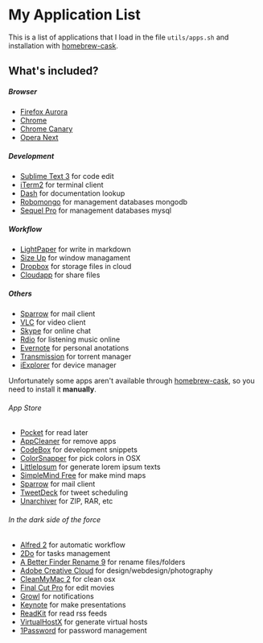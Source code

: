 # My Application List

This is a list of applications that I load in the file `utils/apps.sh` and installation with [homebrew-cask](https://github.com/phinze/homebrew-cask).

## What's included?

##### Browser

* [Firefox Aurora](http://www.mozilla.org/en-US/firefox/aurora/)
* [Chrome](https://www.google.com/intl/en/chrome/browser/)
* [Chrome Canary](https://www.google.com/intl/en/chrome/browser/canary.html)
* [Opera Next](http://www.opera.com/computer/next)

##### Development

* [Sublime Text 3](http://www.sublimetext.com/3) for code edit
* [iTerm2](http://www.iterm2.com/#/section/home) for terminal client
* [Dash](http://kapeli.com/) for documentation lookup
* [Robomongo](http://robomongo.org/) for management databases mongodb
* [Sequel Pro](http://www.sequelpro.com/) for management databases mysql

##### Workflow

* [LightPaper](http://clockworkengine.com/lightpaper-mac/) for write in markdown
* [Size Up](http://www.irradiatedsoftware.com/sizeup/) for window managament
* [Dropbox](http://www.dropbox.com/) for storage files in cloud
* [Cloudapp](http://www.dropbox.com/) for share files

##### Others
* [Sparrow](http://sparrowmailapp.com/) for mail client
* [VLC](http://www.videolan.org/vlc/) for video client
* [Skype](http://www.skype.com/pt-br/download-skype/skype-for-computer/) for online chat
* [Rdio](http://www.rdio.com/) for listening music online
* [Evernote](https://evernote.com/) for personal anotations
* [Transmission](http://www.transmissionbt.com/) for torrent manager
* [iExplorer](http://www.macroplant.com/iexplorer/) for device manager

Unfortunately some apps aren't available through [homebrew-cask](https://github.com/phinze/homebrew-cask), so you need to install it **manually**.

###### App Store

* [Pocket](http://getpocket.com/) for read later
* [AppCleaner](http://www.freemacsoft.net/appcleaner/) for remove apps
* [CodeBox](http://www.shpakovski.com/codebox/) for development snippets
* [ColorSnapper](http://colorsnapper.com/) for pick colors in OSX
* [LittleIpsum](http://littleipsum.com/) for generate lorem ipsum texts
* [SimpleMind Free](http://www.simpleapps.eu/simplemind/desktop/osx) for make mind maps
* [Sparrow](http://sparrowmailapp.com/) for mail client
* [TweetDeck](https://itunes.apple.com/us/app/tweetdeck/id485812721?ls=1&mt=12) for tweet scheduling
* [Unarchiver](http://wakaba.c3.cx/s/apps/unarchiver) for ZIP, RAR, etc

###### In the dark side of the force

* [Alfred 2](http://www.alfredapp.com/) for automatic workflow
* [2Do](http://www.2doapp.com/) for tasks management
* [A Better Finder Rename 9](http://www.publicspace.net/ABetterFinderRename/) for rename files/folders
* [Adobe Creative Cloud](http://www.adobe.com/br/products/creativecloud.html) for design/webdesign/photography
* [CleanMyMac 2](http://macpaw.com/cleanmymac) for clean osx
* [Final Cut Pro](http://www.apple.com/br/finalcutpro/) for edit movies
* [Growl](http://growl.info/) for notifications
* [Keynote](https://www.apple.com/br/mac/keynote/) for make presentations
* [ReadKit](http://readkitapp.com/) for read rss feeds
* [VirtualHostX](http://clickontyler.com/virtualhostx/) for generate virtual hosts
* [1Password](https://agilebits.com/onepassword) for password management
